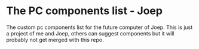 The PC components list - Joep
==================

The custom pc components list for the future computer of Joep.
This is just a project of me and Joep, others can suggest components but it will probably not get merged with this repo.
